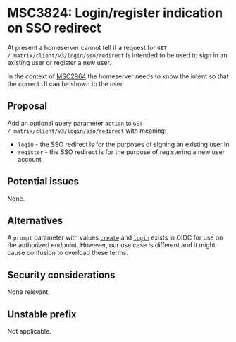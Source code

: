 # MSC3824: Login/register indication on SSO redirect

At present a homeserver cannot tell if a request for `GET /_matrix/client/v3/login/sso/redirect` is intended to be used to sign in an existing user or register a new user.

In the context of [MSC2964](https://github.com/matrix-org/matrix-doc/pull/2965) the homeserver needs to know the intent so that the correct UI can be shown to the user.

## Proposal

Add an optional query parameter `action` to `GET /_matrix/client/v3/login/sso/redirect` with meaning:

- `login` - the SSO redirect is for the purposes of signing an existing user in
- `register` - the SSO redirect is for the purpose of registering a new user account

## Potential issues

None.

## Alternatives

A `prompt` parameter with values [`create`](https://openid.net/specs/openid-connect-prompt-create-1_0.html#rfc.section.4) and [`login`](https://openid.net/specs/openid-connect-core-1_0.html#AuthRequest) exists in OIDC for use on the authorized endpoint. However, our use case is different and it might cause confusion to overload these terms.

## Security considerations

None relevant.

## Unstable prefix

Not applicable.
